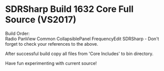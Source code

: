 # SDRSharp Build 1632 Core Full Source (VS2017)

Build Order:<br>
	Radio
	PanView
	Common
	CollapsiblePanel
	FrequencyEdit
	SDRSharp - Don't forget to check your references to the above.

After successful build copy all files from 'Core Includes' to bin directory.

Have fun experimenting with current source!
